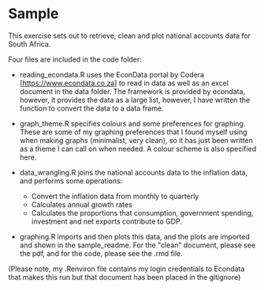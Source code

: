 # Sample

This exercise sets out to retrieve, clean and plot national accounts data for South Africa.

Four files are included in the code folder:

- reading_econdata.R uses the EconData portal by Codera [https://www.econdata.co.za] to read in data as well as an excel document in the data folder. The framework is provided by econdata, however, it provides the data as a large list, however, I have written the function to convert the data to a data frame. 

- graph_theme.R specifies colours and some preferences for graphing. These are some of my graphing preferences that I found myself using when making graphs (minimalist, very clean), so it has just been written as a theme I can call on when needed. A colour scheme is also specified here.

- data_wrangling.R joins the national accounts data to the inflation data, and performs some operations:
  - Convert the inflation data from monthly to quarterly
  - Calculates annual growth rates
  - Calculates the proportions that consumption, government spending, investment and net exports contribute to GDP.

- graphing.R imports and then plots this data, and the plots are imported and shown in the sample_readme. For the "clean" document, please see the pdf, and for the code, please see the .rmd file. 

(Please note, my .Renviron file contains my login credentials to Econdata that makes this run but that document has been placed in the gitignore)


